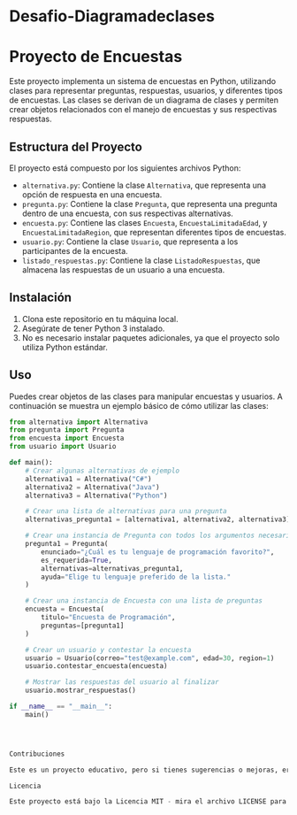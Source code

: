 # Desafio-Diagramadeclases

# Proyecto de Encuestas

Este proyecto implementa un sistema de encuestas en Python, utilizando clases para representar preguntas, respuestas, usuarios, y diferentes tipos de encuestas. Las clases se derivan de un diagrama de clases y permiten crear objetos relacionados con el manejo de encuestas y sus respectivas respuestas.

## Estructura del Proyecto

El proyecto está compuesto por los siguientes archivos Python:

- `alternativa.py`: Contiene la clase `Alternativa`, que representa una opción de respuesta en una encuesta.
- `pregunta.py`: Contiene la clase `Pregunta`, que representa una pregunta dentro de una encuesta, con sus respectivas alternativas.
- `encuesta.py`: Contiene las clases `Encuesta`, `EncuestaLimitadaEdad`, y `EncuestaLimitadaRegion`, que representan diferentes tipos de encuestas.
- `usuario.py`: Contiene la clase `Usuario`, que representa a los participantes de la encuesta.
- `listado_respuestas.py`: Contiene la clase `ListadoRespuestas`, que almacena las respuestas de un usuario a una encuesta.

## Instalación

1. Clona este repositorio en tu máquina local.
2. Asegúrate de tener Python 3 instalado.
3. No es necesario instalar paquetes adicionales, ya que el proyecto solo utiliza Python estándar.

## Uso

Puedes crear objetos de las clases para manipular encuestas y usuarios. A continuación se muestra un ejemplo básico de cómo utilizar las clases:

```python
from alternativa import Alternativa
from pregunta import Pregunta
from encuesta import Encuesta
from usuario import Usuario

def main():
    # Crear algunas alternativas de ejemplo
    alternativa1 = Alternativa("C#")
    alternativa2 = Alternativa("Java")
    alternativa3 = Alternativa("Python")

    # Crear una lista de alternativas para una pregunta
    alternativas_pregunta1 = [alternativa1, alternativa2, alternativa3]

    # Crear una instancia de Pregunta con todos los argumentos necesarios
    pregunta1 = Pregunta(
        enunciado="¿Cuál es tu lenguaje de programación favorito?",
        es_requerida=True,
        alternativas=alternativas_pregunta1,
        ayuda="Elige tu lenguaje preferido de la lista."
    )

    # Crear una instancia de Encuesta con una lista de preguntas
    encuesta = Encuesta(
        titulo="Encuesta de Programación",
        preguntas=[pregunta1]
    )

    # Crear un usuario y contestar la encuesta
    usuario = Usuario(correo="test@example.com", edad=30, region=1)
    usuario.contestar_encuesta(encuesta)

    # Mostrar las respuestas del usuario al finalizar
    usuario.mostrar_respuestas()

if __name__ == "__main__":
    main()




Contribuciones

Este es un proyecto educativo, pero si tienes sugerencias o mejoras, eres bienvenido a enviar un pull request o abrir un issue.

Licencia

Este proyecto está bajo la Licencia MIT - mira el archivo LICENSE para más detalles.
